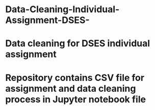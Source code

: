 # Data-Cleaning-Individual-Assignment-DSES-
# Data cleaning for DSES individual assignment
# Repository contains CSV file for assignment and data cleaning process in Jupyter notebook file
